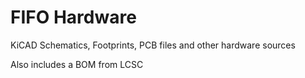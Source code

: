 # FIFO Hardware
KiCAD Schematics, Footprints, PCB files and other hardware sources

Also includes a BOM from LCSC

